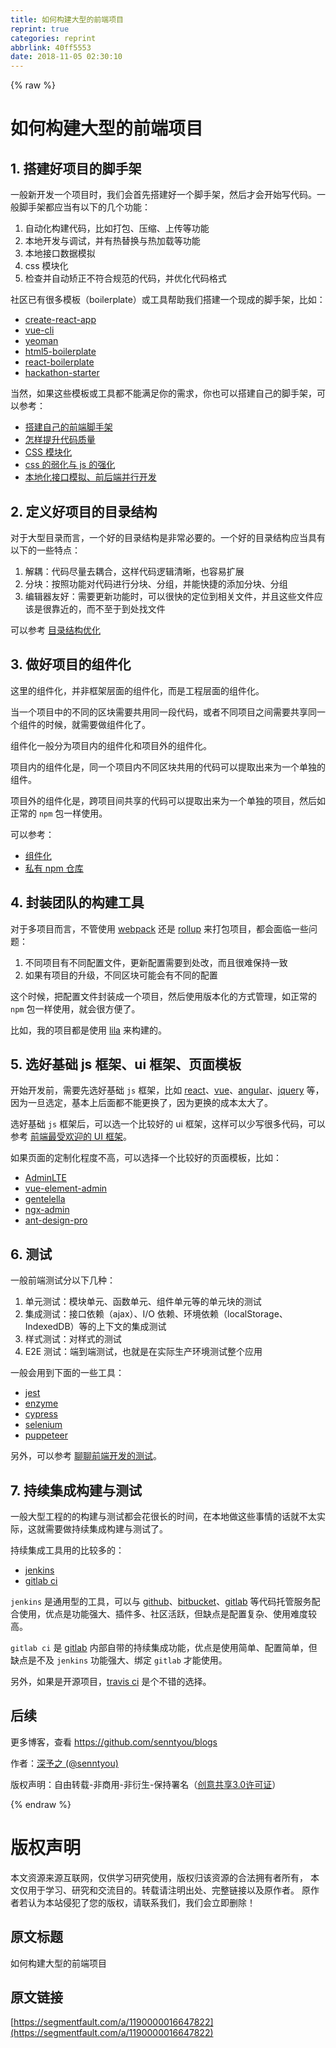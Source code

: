 ```yaml
---
title: 如何构建大型的前端项目
reprint: true
categories: reprint
abbrlink: 40ff5553
date: 2018-11-05 02:30:10
---
```


{% raw %}
<h1 id="articleHeader0">&#x5982;&#x4F55;&#x6784;&#x5EFA;&#x5927;&#x578B;&#x7684;&#x524D;&#x7AEF;&#x9879;&#x76EE;</h1><h2 id="articleHeader1">1. &#x642D;&#x5EFA;&#x597D;&#x9879;&#x76EE;&#x7684;&#x811A;&#x624B;&#x67B6;</h2><p>&#x4E00;&#x822C;&#x65B0;&#x5F00;&#x53D1;&#x4E00;&#x4E2A;&#x9879;&#x76EE;&#x65F6;&#xFF0C;&#x6211;&#x4EEC;&#x4F1A;&#x9996;&#x5148;&#x642D;&#x5EFA;&#x597D;&#x4E00;&#x4E2A;&#x811A;&#x624B;&#x67B6;&#xFF0C;&#x7136;&#x540E;&#x624D;&#x4F1A;&#x5F00;&#x59CB;&#x5199;&#x4EE3;&#x7801;&#x3002;&#x4E00;&#x822C;&#x811A;&#x624B;&#x67B6;&#x90FD;&#x5E94;&#x5F53;&#x6709;&#x4EE5;&#x4E0B;&#x7684;&#x51E0;&#x4E2A;&#x529F;&#x80FD;&#xFF1A;</p><ol><li>&#x81EA;&#x52A8;&#x5316;&#x6784;&#x5EFA;&#x4EE3;&#x7801;&#xFF0C;&#x6BD4;&#x5982;&#x6253;&#x5305;&#x3001;&#x538B;&#x7F29;&#x3001;&#x4E0A;&#x4F20;&#x7B49;&#x529F;&#x80FD;</li><li>&#x672C;&#x5730;&#x5F00;&#x53D1;&#x4E0E;&#x8C03;&#x8BD5;&#xFF0C;&#x5E76;&#x6709;&#x70ED;&#x66FF;&#x6362;&#x4E0E;&#x70ED;&#x52A0;&#x8F7D;&#x7B49;&#x529F;&#x80FD;</li><li>&#x672C;&#x5730;&#x63A5;&#x53E3;&#x6570;&#x636E;&#x6A21;&#x62DF;</li><li>css &#x6A21;&#x5757;&#x5316;</li><li>&#x68C0;&#x67E5;&#x5E76;&#x81EA;&#x52A8;&#x77EB;&#x6B63;&#x4E0D;&#x7B26;&#x5408;&#x89C4;&#x8303;&#x7684;&#x4EE3;&#x7801;&#xFF0C;&#x5E76;&#x4F18;&#x5316;&#x4EE3;&#x7801;&#x683C;&#x5F0F;</li></ol><p>&#x793E;&#x533A;&#x5DF2;&#x6709;&#x5F88;&#x591A;&#x6A21;&#x677F;&#xFF08;boilerplate&#xFF09;&#x6216;&#x5DE5;&#x5177;&#x5E2E;&#x52A9;&#x6211;&#x4EEC;&#x642D;&#x5EFA;&#x4E00;&#x4E2A;&#x73B0;&#x6210;&#x7684;&#x811A;&#x624B;&#x67B6;&#xFF0C;&#x6BD4;&#x5982;&#xFF1A;</p><ul><li><a href="https://github.com/facebook/create-react-app" rel="nofollow noreferrer" target="_blank">create-react-app</a></li><li><a href="https://github.com/vuejs/vue-cli" rel="nofollow noreferrer" target="_blank">vue-cli</a></li><li><a href="http://yeoman.io/" rel="nofollow noreferrer" target="_blank">yeoman</a></li><li><a href="https://github.com/h5bp/html5-boilerplate" rel="nofollow noreferrer" target="_blank">html5-boilerplate</a></li><li><a href="https://github.com/react-boilerplate/react-boilerplate" rel="nofollow noreferrer" target="_blank">react-boilerplate</a></li><li><a href="https://github.com/sahat/hackathon-starter" rel="nofollow noreferrer" target="_blank">hackathon-starter</a></li></ul><p>&#x5F53;&#x7136;&#xFF0C;&#x5982;&#x679C;&#x8FD9;&#x4E9B;&#x6A21;&#x677F;&#x6216;&#x5DE5;&#x5177;&#x90FD;&#x4E0D;&#x80FD;&#x6EE1;&#x8DB3;&#x4F60;&#x7684;&#x9700;&#x6C42;&#xFF0C;&#x4F60;&#x4E5F;&#x53EF;&#x4EE5;&#x642D;&#x5EFA;&#x81EA;&#x5DF1;&#x7684;&#x811A;&#x624B;&#x67B6;&#xFF0C;&#x53EF;&#x4EE5;&#x53C2;&#x8003;&#xFF1A;</p><ul><li><a href="https://segmentfault.com/a/1190000016481132">&#x642D;&#x5EFA;&#x81EA;&#x5DF1;&#x7684;&#x524D;&#x7AEF;&#x811A;&#x624B;&#x67B6;</a></li><li><a href="https://segmentfault.com/a/1190000015858432" target="_blank">&#x600E;&#x6837;&#x63D0;&#x5347;&#x4EE3;&#x7801;&#x8D28;&#x91CF;</a></li><li><a href="https://segmentfault.com/a/1190000015403363">CSS &#x6A21;&#x5757;&#x5316;</a></li><li><a href="https://segmentfault.com/a/1190000016422897" target="_blank">css &#x7684;&#x5F31;&#x5316;&#x4E0E; js &#x7684;&#x5F3A;&#x5316;</a></li><li><a href="https://segmentfault.com/a/1190000015297352">&#x672C;&#x5730;&#x5316;&#x63A5;&#x53E3;&#x6A21;&#x62DF;&#x3001;&#x524D;&#x540E;&#x7AEF;&#x5E76;&#x884C;&#x5F00;&#x53D1;</a></li></ul><h2 id="articleHeader2">2. &#x5B9A;&#x4E49;&#x597D;&#x9879;&#x76EE;&#x7684;&#x76EE;&#x5F55;&#x7ED3;&#x6784;</h2><p>&#x5BF9;&#x4E8E;&#x5927;&#x578B;&#x76EE;&#x5F55;&#x800C;&#x8A00;&#xFF0C;&#x4E00;&#x4E2A;&#x597D;&#x7684;&#x76EE;&#x5F55;&#x7ED3;&#x6784;&#x662F;&#x975E;&#x5E38;&#x5FC5;&#x8981;&#x7684;&#x3002;&#x4E00;&#x4E2A;&#x597D;&#x7684;&#x76EE;&#x5F55;&#x7ED3;&#x6784;&#x5E94;&#x5F53;&#x5177;&#x6709;&#x4EE5;&#x4E0B;&#x7684;&#x4E00;&#x4E9B;&#x7279;&#x70B9;&#xFF1A;</p><ol><li>&#x89E3;&#x8026;&#xFF1A;&#x4EE3;&#x7801;&#x5C3D;&#x91CF;&#x53BB;&#x8026;&#x5408;&#xFF0C;&#x8FD9;&#x6837;&#x4EE3;&#x7801;&#x903B;&#x8F91;&#x6E05;&#x6670;&#xFF0C;&#x4E5F;&#x5BB9;&#x6613;&#x6269;&#x5C55;</li><li>&#x5206;&#x5757;&#xFF1A;&#x6309;&#x7167;&#x529F;&#x80FD;&#x5BF9;&#x4EE3;&#x7801;&#x8FDB;&#x884C;&#x5206;&#x5757;&#x3001;&#x5206;&#x7EC4;&#xFF0C;&#x5E76;&#x80FD;&#x5FEB;&#x6377;&#x7684;&#x6DFB;&#x52A0;&#x5206;&#x5757;&#x3001;&#x5206;&#x7EC4;</li><li>&#x7F16;&#x8F91;&#x5668;&#x53CB;&#x597D;&#xFF1A;&#x9700;&#x8981;&#x66F4;&#x65B0;&#x529F;&#x80FD;&#x65F6;&#xFF0C;&#x53EF;&#x4EE5;&#x5F88;&#x5FEB;&#x7684;&#x5B9A;&#x4F4D;&#x5230;&#x76F8;&#x5173;&#x6587;&#x4EF6;&#xFF0C;&#x5E76;&#x4E14;&#x8FD9;&#x4E9B;&#x6587;&#x4EF6;&#x5E94;&#x8BE5;&#x662F;&#x5F88;&#x9760;&#x8FD1;&#x7684;&#xFF0C;&#x800C;&#x4E0D;&#x81F3;&#x4E8E;&#x5230;&#x5904;&#x627E;&#x6587;&#x4EF6;</li></ol><p>&#x53EF;&#x4EE5;&#x53C2;&#x8003; <a href="https://segmentfault.com/a/1190000015816534" target="_blank">&#x76EE;&#x5F55;&#x7ED3;&#x6784;&#x4F18;&#x5316;</a></p><h2 id="articleHeader3">3. &#x505A;&#x597D;&#x9879;&#x76EE;&#x7684;&#x7EC4;&#x4EF6;&#x5316;</h2><p>&#x8FD9;&#x91CC;&#x7684;&#x7EC4;&#x4EF6;&#x5316;&#xFF0C;&#x5E76;&#x975E;&#x6846;&#x67B6;&#x5C42;&#x9762;&#x7684;&#x7EC4;&#x4EF6;&#x5316;&#xFF0C;&#x800C;&#x662F;&#x5DE5;&#x7A0B;&#x5C42;&#x9762;&#x7684;&#x7EC4;&#x4EF6;&#x5316;&#x3002;</p><p>&#x5F53;&#x4E00;&#x4E2A;&#x9879;&#x76EE;&#x4E2D;&#x7684;&#x4E0D;&#x540C;&#x7684;&#x533A;&#x5757;&#x9700;&#x8981;&#x5171;&#x7528;&#x540C;&#x4E00;&#x6BB5;&#x4EE3;&#x7801;&#xFF0C;&#x6216;&#x8005;&#x4E0D;&#x540C;&#x9879;&#x76EE;&#x4E4B;&#x95F4;&#x9700;&#x8981;&#x5171;&#x4EAB;&#x540C;&#x4E00;&#x4E2A;&#x7EC4;&#x4EF6;&#x7684;&#x65F6;&#x5019;&#xFF0C;&#x5C31;&#x9700;&#x8981;&#x505A;&#x7EC4;&#x4EF6;&#x5316;&#x4E86;&#x3002;</p><p>&#x7EC4;&#x4EF6;&#x5316;&#x4E00;&#x822C;&#x5206;&#x4E3A;&#x9879;&#x76EE;&#x5185;&#x7684;&#x7EC4;&#x4EF6;&#x5316;&#x548C;&#x9879;&#x76EE;&#x5916;&#x7684;&#x7EC4;&#x4EF6;&#x5316;&#x3002;</p><p>&#x9879;&#x76EE;&#x5185;&#x7684;&#x7EC4;&#x4EF6;&#x5316;&#x662F;&#xFF0C;&#x540C;&#x4E00;&#x4E2A;&#x9879;&#x76EE;&#x5185;&#x4E0D;&#x540C;&#x533A;&#x5757;&#x5171;&#x7528;&#x7684;&#x4EE3;&#x7801;&#x53EF;&#x4EE5;&#x63D0;&#x53D6;&#x51FA;&#x6765;&#x4E3A;&#x4E00;&#x4E2A;&#x5355;&#x72EC;&#x7684;&#x7EC4;&#x4EF6;&#x3002;</p><p>&#x9879;&#x76EE;&#x5916;&#x7684;&#x7EC4;&#x4EF6;&#x5316;&#x662F;&#xFF0C;&#x8DE8;&#x9879;&#x76EE;&#x95F4;&#x5171;&#x4EAB;&#x7684;&#x4EE3;&#x7801;&#x53EF;&#x4EE5;&#x63D0;&#x53D6;&#x51FA;&#x6765;&#x4E3A;&#x4E00;&#x4E2A;&#x5355;&#x72EC;&#x7684;&#x9879;&#x76EE;&#xFF0C;&#x7136;&#x540E;&#x5982;&#x6B63;&#x5E38;&#x7684; <code>npm</code> &#x5305;&#x4E00;&#x6837;&#x4F7F;&#x7528;&#x3002;</p><p>&#x53EF;&#x4EE5;&#x53C2;&#x8003;&#xFF1A;</p><ul><li><a href="https://segmentfault.com/a/1190000015297823">&#x7EC4;&#x4EF6;&#x5316;</a></li><li><a href="https://segmentfault.com/a/1190000015297864" target="_blank">&#x79C1;&#x6709; npm &#x4ED3;&#x5E93;</a></li></ul><h2 id="articleHeader4">4. &#x5C01;&#x88C5;&#x56E2;&#x961F;&#x7684;&#x6784;&#x5EFA;&#x5DE5;&#x5177;</h2><p>&#x5BF9;&#x4E8E;&#x591A;&#x9879;&#x76EE;&#x800C;&#x8A00;&#xFF0C;&#x4E0D;&#x7BA1;&#x4F7F;&#x7528; <a href="https://github.com/webpack/webpack" rel="nofollow noreferrer" target="_blank">webpack</a> &#x8FD8;&#x662F; <a href="https://github.com/rollup/rollup" rel="nofollow noreferrer" target="_blank">rollup</a> &#x6765;&#x6253;&#x5305;&#x9879;&#x76EE;&#xFF0C;&#x90FD;&#x4F1A;&#x9762;&#x4E34;&#x4E00;&#x4E9B;&#x95EE;&#x9898;&#xFF1A;</p><ol><li>&#x4E0D;&#x540C;&#x9879;&#x76EE;&#x6709;&#x4E0D;&#x540C;&#x914D;&#x7F6E;&#x6587;&#x4EF6;&#xFF0C;&#x66F4;&#x65B0;&#x914D;&#x7F6E;&#x9700;&#x8981;&#x5230;&#x5904;&#x6539;&#xFF0C;&#x800C;&#x4E14;&#x5F88;&#x96BE;&#x4FDD;&#x6301;&#x4E00;&#x81F4;</li><li>&#x5982;&#x679C;&#x6709;&#x9879;&#x76EE;&#x7684;&#x5347;&#x7EA7;&#xFF0C;&#x4E0D;&#x540C;&#x533A;&#x5757;&#x53EF;&#x80FD;&#x4F1A;&#x6709;&#x4E0D;&#x540C;&#x7684;&#x914D;&#x7F6E;</li></ol><p>&#x8FD9;&#x4E2A;&#x65F6;&#x5019;&#xFF0C;&#x628A;&#x914D;&#x7F6E;&#x6587;&#x4EF6;&#x5C01;&#x88C5;&#x6210;&#x4E00;&#x4E2A;&#x9879;&#x76EE;&#xFF0C;&#x7136;&#x540E;&#x4F7F;&#x7528;&#x7248;&#x672C;&#x5316;&#x7684;&#x65B9;&#x5F0F;&#x7BA1;&#x7406;&#xFF0C;&#x5982;&#x6B63;&#x5E38;&#x7684; <code>npm</code> &#x5305;&#x4E00;&#x6837;&#x4F7F;&#x7528;&#xFF0C;&#x5C31;&#x4F1A;&#x5F88;&#x65B9;&#x4FBF;&#x4E86;&#x3002;</p><p>&#x6BD4;&#x5982;&#xFF0C;&#x6211;&#x7684;&#x9879;&#x76EE;&#x90FD;&#x662F;&#x4F7F;&#x7528; <a href="https://github.com/senntyou/lila" rel="nofollow noreferrer" target="_blank">lila</a> &#x6765;&#x6784;&#x5EFA;&#x7684;&#x3002;</p><h2 id="articleHeader5">5. &#x9009;&#x597D;&#x57FA;&#x7840; js &#x6846;&#x67B6;&#x3001;ui &#x6846;&#x67B6;&#x3001;&#x9875;&#x9762;&#x6A21;&#x677F;</h2><p>&#x5F00;&#x59CB;&#x5F00;&#x53D1;&#x524D;&#xFF0C;&#x9700;&#x8981;&#x5148;&#x9009;&#x597D;&#x57FA;&#x7840; <code>js</code> &#x6846;&#x67B6;&#xFF0C;&#x6BD4;&#x5982; <a href="https://github.com/facebook/react" rel="nofollow noreferrer" target="_blank">react</a>&#x3001;<a href="https://github.com/vuejs/vue" rel="nofollow noreferrer" target="_blank">vue</a>&#x3001;<a href="https://github.com/angular/angular" rel="nofollow noreferrer" target="_blank">angular</a>&#x3001;<a href="https://github.com/jquery/jquery" rel="nofollow noreferrer" target="_blank">jquery</a> &#x7B49;&#xFF0C;&#x56E0;&#x4E3A;&#x4E00;&#x65E6;&#x9009;&#x5B9A;&#xFF0C;&#x57FA;&#x672C;&#x4E0A;&#x540E;&#x9762;&#x90FD;&#x4E0D;&#x80FD;&#x66F4;&#x6362;&#x4E86;&#xFF0C;&#x56E0;&#x4E3A;&#x66F4;&#x6362;&#x7684;&#x6210;&#x672C;&#x592A;&#x5927;&#x4E86;&#x3002;</p><p>&#x9009;&#x597D;&#x57FA;&#x7840; <code>js</code> &#x6846;&#x67B6;&#x540E;&#xFF0C;&#x53EF;&#x4EE5;&#x9009;&#x4E00;&#x4E2A;&#x6BD4;&#x8F83;&#x597D;&#x7684; ui &#x6846;&#x67B6;&#xFF0C;&#x8FD9;&#x6837;&#x53EF;&#x4EE5;&#x5C11;&#x5199;&#x5F88;&#x591A;&#x4EE3;&#x7801;&#xFF0C;&#x53EF;&#x4EE5;&#x53C2;&#x8003; <a href="https://segmentfault.com/a/1190000016334838">&#x524D;&#x7AEF;&#x6700;&#x53D7;&#x6B22;&#x8FCE;&#x7684; UI &#x6846;&#x67B6;</a>&#x3002;</p><p>&#x5982;&#x679C;&#x9875;&#x9762;&#x7684;&#x5B9A;&#x5236;&#x5316;&#x7A0B;&#x5EA6;&#x4E0D;&#x9AD8;&#xFF0C;&#x53EF;&#x4EE5;&#x9009;&#x62E9;&#x4E00;&#x4E2A;&#x6BD4;&#x8F83;&#x597D;&#x7684;&#x9875;&#x9762;&#x6A21;&#x677F;&#xFF0C;&#x6BD4;&#x5982;&#xFF1A;</p><ul><li><a href="https://github.com/almasaeed2010/AdminLTE" rel="nofollow noreferrer" target="_blank">AdminLTE</a></li><li><a href="https://github.com/PanJiaChen/vue-element-admin" rel="nofollow noreferrer" target="_blank">vue-element-admin</a></li><li><a href="https://github.com/puikinsh/gentelella" rel="nofollow noreferrer" target="_blank">gentelella</a></li><li><a href="https://github.com/akveo/ngx-admin" rel="nofollow noreferrer" target="_blank">ngx-admin</a></li><li><a href="https://github.com/ant-design/ant-design-pro" rel="nofollow noreferrer" target="_blank">ant-design-pro</a></li></ul><h2 id="articleHeader6">6. &#x6D4B;&#x8BD5;</h2><p>&#x4E00;&#x822C;&#x524D;&#x7AEF;&#x6D4B;&#x8BD5;&#x5206;&#x4EE5;&#x4E0B;&#x51E0;&#x79CD;&#xFF1A;</p><ol><li>&#x5355;&#x5143;&#x6D4B;&#x8BD5;&#xFF1A;&#x6A21;&#x5757;&#x5355;&#x5143;&#x3001;&#x51FD;&#x6570;&#x5355;&#x5143;&#x3001;&#x7EC4;&#x4EF6;&#x5355;&#x5143;&#x7B49;&#x7684;&#x5355;&#x5143;&#x5757;&#x7684;&#x6D4B;&#x8BD5;</li><li>&#x96C6;&#x6210;&#x6D4B;&#x8BD5;&#xFF1A;&#x63A5;&#x53E3;&#x4F9D;&#x8D56;&#xFF08;ajax&#xFF09;&#x3001;I/O &#x4F9D;&#x8D56;&#x3001;&#x73AF;&#x5883;&#x4F9D;&#x8D56;&#xFF08;localStorage&#x3001;IndexedDB&#xFF09;&#x7B49;&#x7684;&#x4E0A;&#x4E0B;&#x6587;&#x7684;&#x96C6;&#x6210;&#x6D4B;&#x8BD5;</li><li>&#x6837;&#x5F0F;&#x6D4B;&#x8BD5;&#xFF1A;&#x5BF9;&#x6837;&#x5F0F;&#x7684;&#x6D4B;&#x8BD5;</li><li>E2E &#x6D4B;&#x8BD5;&#xFF1A;&#x7AEF;&#x5230;&#x7AEF;&#x6D4B;&#x8BD5;&#xFF0C;&#x4E5F;&#x5C31;&#x662F;&#x5728;&#x5B9E;&#x9645;&#x751F;&#x4EA7;&#x73AF;&#x5883;&#x6D4B;&#x8BD5;&#x6574;&#x4E2A;&#x5E94;&#x7528;</li></ol><p>&#x4E00;&#x822C;&#x4F1A;&#x7528;&#x5230;&#x4E0B;&#x9762;&#x7684;&#x4E00;&#x4E9B;&#x5DE5;&#x5177;&#xFF1A;</p><ul><li><a href="https://github.com/facebook/jest" rel="nofollow noreferrer" target="_blank">jest</a></li><li><a href="https://github.com/airbnb/enzyme" rel="nofollow noreferrer" target="_blank">enzyme</a></li><li><a href="https://github.com/cypress-io/cypress" rel="nofollow noreferrer" target="_blank">cypress</a></li><li><a href="https://github.com/SeleniumHQ/selenium" rel="nofollow noreferrer" target="_blank">selenium</a></li><li><a href="https://github.com/GoogleChrome/puppeteer" rel="nofollow noreferrer" target="_blank">puppeteer</a></li></ul><p>&#x53E6;&#x5916;&#xFF0C;&#x53EF;&#x4EE5;&#x53C2;&#x8003; <a href="https://www.jianshu.com/p/1b99af371e66" rel="nofollow noreferrer" target="_blank">&#x804A;&#x804A;&#x524D;&#x7AEF;&#x5F00;&#x53D1;&#x7684;&#x6D4B;&#x8BD5;</a>&#x3002;</p><h2 id="articleHeader7">7. &#x6301;&#x7EED;&#x96C6;&#x6210;&#x6784;&#x5EFA;&#x4E0E;&#x6D4B;&#x8BD5;</h2><p>&#x4E00;&#x822C;&#x5927;&#x578B;&#x5DE5;&#x7A0B;&#x7684;&#x7684;&#x6784;&#x5EFA;&#x4E0E;&#x6D4B;&#x8BD5;&#x90FD;&#x4F1A;&#x82B1;&#x5F88;&#x957F;&#x7684;&#x65F6;&#x95F4;&#xFF0C;&#x5728;&#x672C;&#x5730;&#x505A;&#x8FD9;&#x4E9B;&#x4E8B;&#x60C5;&#x7684;&#x8BDD;&#x5C31;&#x4E0D;&#x592A;&#x5B9E;&#x9645;&#xFF0C;&#x8FD9;&#x5C31;&#x9700;&#x8981;&#x505A;&#x6301;&#x7EED;&#x96C6;&#x6210;&#x6784;&#x5EFA;&#x4E0E;&#x6D4B;&#x8BD5;&#x4E86;&#x3002;</p><p>&#x6301;&#x7EED;&#x96C6;&#x6210;&#x5DE5;&#x5177;&#x7528;&#x7684;&#x6BD4;&#x8F83;&#x591A;&#x7684;&#xFF1A;</p><ul><li><a href="https://jenkins.io/" rel="nofollow noreferrer" target="_blank">jenkins</a></li><li><a href="https://docs.gitlab.com/ee/ci/" rel="nofollow noreferrer" target="_blank">gitlab ci</a></li></ul><p><code>jenkins</code> &#x662F;&#x901A;&#x7528;&#x578B;&#x7684;&#x5DE5;&#x5177;&#xFF0C;&#x53EF;&#x4EE5;&#x4E0E; <a href="https://github.com" rel="nofollow noreferrer" target="_blank">github</a>&#x3001;<a href="https://bitbucket.org/" rel="nofollow noreferrer" target="_blank">bitbucket</a>&#x3001;<a href="https://about.gitlab.com/" rel="nofollow noreferrer" target="_blank">gitlab</a> &#x7B49;&#x4EE3;&#x7801;&#x6258;&#x7BA1;&#x670D;&#x52A1;&#x914D;&#x5408;&#x4F7F;&#x7528;&#xFF0C;&#x4F18;&#x70B9;&#x662F;&#x529F;&#x80FD;&#x5F3A;&#x5927;&#x3001;&#x63D2;&#x4EF6;&#x591A;&#x3001;&#x793E;&#x533A;&#x6D3B;&#x8DC3;&#xFF0C;&#x4F46;&#x7F3A;&#x70B9;&#x662F;&#x914D;&#x7F6E;&#x590D;&#x6742;&#x3001;&#x4F7F;&#x7528;&#x96BE;&#x5EA6;&#x8F83;&#x9AD8;&#x3002;</p><p><code>gitlab ci</code> &#x662F; <a href="https://about.gitlab.com/" rel="nofollow noreferrer" target="_blank">gitlab</a> &#x5185;&#x90E8;&#x81EA;&#x5E26;&#x7684;&#x6301;&#x7EED;&#x96C6;&#x6210;&#x529F;&#x80FD;&#xFF0C;&#x4F18;&#x70B9;&#x662F;&#x4F7F;&#x7528;&#x7B80;&#x5355;&#x3001;&#x914D;&#x7F6E;&#x7B80;&#x5355;&#xFF0C;&#x4F46;&#x7F3A;&#x70B9;&#x662F;&#x4E0D;&#x53CA; <code>jenkins</code> &#x529F;&#x80FD;&#x5F3A;&#x5927;&#x3001;&#x7ED1;&#x5B9A; <code>gitlab</code> &#x624D;&#x80FD;&#x4F7F;&#x7528;&#x3002;</p><p>&#x53E6;&#x5916;&#xFF0C;&#x5982;&#x679C;&#x662F;&#x5F00;&#x6E90;&#x9879;&#x76EE;&#xFF0C;<a href="https://www.travis-ci.org/" rel="nofollow noreferrer" target="_blank">travis ci</a> &#x662F;&#x4E2A;&#x4E0D;&#x9519;&#x7684;&#x9009;&#x62E9;&#x3002;</p><h2 id="articleHeader8">&#x540E;&#x7EED;</h2><p>&#x66F4;&#x591A;&#x535A;&#x5BA2;&#xFF0C;&#x67E5;&#x770B; <a href="https://github.com/senntyou/blogs" rel="nofollow noreferrer" target="_blank">https://github.com/senntyou/blogs</a></p><p>&#x4F5C;&#x8005;&#xFF1A;<a href="https://github.com/senntyou" rel="nofollow noreferrer" target="_blank">&#x6DF1;&#x4E88;&#x4E4B; (@senntyou)</a></p><p>&#x7248;&#x6743;&#x58F0;&#x660E;&#xFF1A;&#x81EA;&#x7531;&#x8F6C;&#x8F7D;-&#x975E;&#x5546;&#x7528;-&#x975E;&#x884D;&#x751F;-&#x4FDD;&#x6301;&#x7F72;&#x540D;&#xFF08;<a href="https://creativecommons.org/licenses/by-nc-nd/3.0/deed.zh" rel="nofollow noreferrer" target="_blank">&#x521B;&#x610F;&#x5171;&#x4EAB;3.0&#x8BB8;&#x53EF;&#x8BC1;</a>&#xFF09;</p>
{% endraw %}

# 版权声明
本文资源来源互联网，仅供学习研究使用，版权归该资源的合法拥有者所有，
本文仅用于学习、研究和交流目的。转载请注明出处、完整链接以及原作者。
原作者若认为本站侵犯了您的版权，请联系我们，我们会立即删除！

## 原文标题
如何构建大型的前端项目

## 原文链接
[https://segmentfault.com/a/1190000016647822](https://segmentfault.com/a/1190000016647822)

